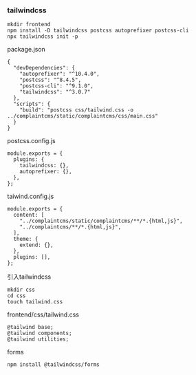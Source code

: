 ### tailwindcss 
```
mkdir frontend
npm install -D tailwindcss postcss autoprefixer postcss-cli
npx tailwindcss init -p
```
package.json
```
{
  "devDependencies": {
    "autoprefixer": "^10.4.0",
    "postcss": "^8.4.5",
    "postcss-cli": "^9.1.0",
    "tailwindcss": "^3.0.7"
  },
  "scripts": {
    "build": "postcss css/tailwind.css -o ../complaintcms/static/complaintcms/css/main.css"
  }
}
```
postcss.config.js
```
module.exports = {
  plugins: {
    tailwindcss: {},
    autoprefixer: {},
  },
};
```
taiwind.config.js
```
module.exports = {
  content: [
    "../complaintcms/static/complaintcms/**/*.{html,js}",
    "../complaintcms/**/*.{html,js}",
  ],
  theme: {
    extend: {},
  },
  plugins: [],
};
```
引入tailwindcss
```
mkdir css
cd css
touch tailwind.css
```
frontend/css/tailwind.css
```
@tailwind base;
@tailwind components;
@tailwind utilities;
```

forms
```
npm install @tailwindcss/forms
```